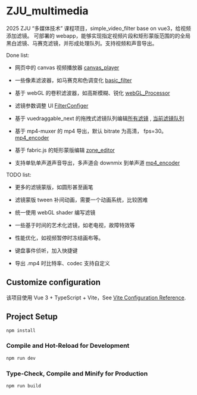 # ZJU_multimedia

2025 ZJU “多媒体技术” 课程项目，simple_video_filter base on vue3，给视频添加滤镜。
可部署的 webapp，能够实现指定视频片段和矩形蒙版范围的的全局黑白滤镜、马赛克滤镜，并形成处理队列。支持视频和声音导出。

Done list:

- 网页中的 canvas 视频播放器 [canvas_player](src/components/VideoCanvas.vue)
- 一些像素滤波器，如马赛克和色调变化 [basic_filter](src/utils/apply_filters_basic.ts)
- 基于 webGL 的卷积滤波器，如高斯模糊、锐化 [webGL_Processor](src/utils/apply_filters_webgl.ts)
- 滤镜参数调整 UI [FilterConfiger](src/components/FilterConfiger.vue)
- 基于 vuedraggable_next 的拖拽式滤镜队列编辑[所有滤镜](src/components/DragAppliable.vue) , [当前滤镜队列](src/components/DragCurrent.vue)

- 基于 mp4-muxer 的 mp4 导出，默认 bitrate 为高清， fps=30。 [mp4_encoder](src/utils/mp4_encoder.ts) 

- 基于 fabric.js 的矩形蒙版编辑 [zone_editor](src/utils/zone_editor.ts)

- 支持单轨单声道声音导出，多声道会 downmix 到单声道 [mp4_encoder](src/utils/mp4_encoder.ts)

TODO list:

- 更多的滤镜蒙版，如圆形甚至画笔

- 滤镜蒙版 tween 补间动画，需要一个动画系统，比较困难 

- 统一使用 webGL shader 编写滤镜

- 一些基于时间的艺术化滤镜，如老电视，故障特效等

- 性能优化，如视频暂停时冻结画布等。

- 键盘事件侦听，加入快捷键

- 导出 .mp4 时比特率、codec 支持自定义


## Customize configuration

该项目使用 Vue 3 + TypeScript + Vite，See [Vite Configuration Reference](https://vite.dev/config/).

## Project Setup

```sh
npm install
```

### Compile and Hot-Reload for Development

```sh
npm run dev
```

### Type-Check, Compile and Minify for Production

```sh
npm run build
```
